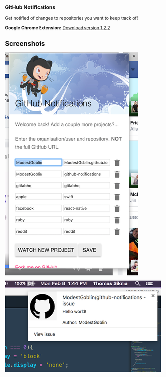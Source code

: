 ### GitHub Notifications

Get notified of changes to repositories you want to keep track of!

**Google Chrome Extension:** [Download version 1.2.2](https://chrome.google.com/webstore/detail/github-notifications/lahlghihdacfigfokfmhbebnphanbfdg)

## Screenshots

![](/images/screenshot.png)

![](/images/screenshot_2.png)